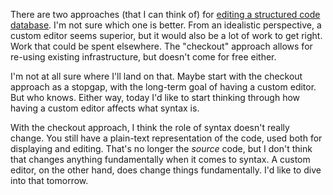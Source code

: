 There are two approaches (that I can think of) for
[editing a structured code database](/daily/2024-12-31). I'm not sure which one
is better. From an idealistic perspective, a custom editor seems superior, but
it would also be a lot of work to get right. Work that could be spent elsewhere.
The "checkout" approach allows for re-using existing infrastructure, but doesn't
come for free either.

I'm not at all sure where I'll land on that. Maybe start with the checkout
approach as a stopgap, with the long-term goal of having a custom editor. But
who knows. Either way, today I'd like to start thinking through how having a
custom editor affects what syntax is.

With the checkout approach, I think the role of syntax doesn't really change.
You still have a plain-text representation of the code, used both for displaying
and editing. That's no longer the _source_ code, but I don't think that changes
anything fundamentally when it comes to syntax. A custom editor, on the other
hand, does change things fundamentally. I'd like to dive into that tomorrow.
